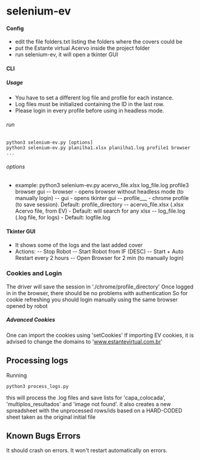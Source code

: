 # selenium-ev

#### Config
- edit the file folders.txt listing the folders where the covers could be
- put the Estante virtual Acervo inside the project folder
- run selenium-ev, it will open a tkinter GUI

#### CLI
##### Usage
- You have to set a different log file and profile for each instance.
- Log files must be initialized containing the ID in the last row. 
- Please login in every profile before using in headless mode.
###### run
```shell
python3 selenium-ev.py [options]
python3 selenium-ev.py planilha1.xlsx planilha1.log profile1 browser ...
```
###### options
- example: python3 selenium-ev.py acervo_file.xlsx log_file.log profile3 browser gui
-- browser - opens browser without headless mode (to manually login)
-- gui - opens tkinter gui
-- profile___ - chrome profile (to save session). Default: profile_directory
-- acervo_file.xlsx  (.xlsx Acervo file, from EV) - Default: will search for any xlsx
-- log_file.log  (.log file, for logs) - Default: logfile.log

#### Tkinter GUI
- It shows some of the logs and the last added cover
- Actions:
-- Stop Robot
-- Start Robot from IF (DESC)
-- Start + Auto Restart every 2 hours
-- Open Browser for 2 min (to manually login)

### Cookies and Login
The driver will save the session in './chrome/profile_directory'
Once logged in in the browser, there should be no problems with authentication
So for cookie refreshing you should login manually using the same browser opened by robot

##### Advanced Cookies 
One can import the cookies using 'setCookies'
If importing EV cookies, it is advised to change the domains to 'www.estantevirtual.com.br'


## Processing logs
Running
```shell
python3 process_logs.py
```
this will process the .log files and save lists for 'capa_colocada', 'multiplos_resultados' and 'image not found'.
it also creates a new spreadsheet with the unprocessed rows/ids based on a HARD-CODED sheet taken as the original initial file 
## Known Bugs Errors
It should crash on errors. It won't restart automatically on errors. 